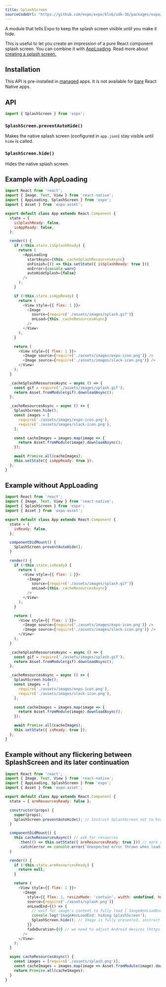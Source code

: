 ```yaml
---
title: SplashScreen
sourceCodeUrl: "https://github.com/expo/expo/blob/sdk-36/packages/expo/src/launch/SplashScreen.ts"
---
```


A module that tells Expo to keep the splash screen visible until you make it hide.

This is useful to let you create an impression of a pure React component splash screen. You can combine it with [AppLoading](../app-loading/). Read more about [creating a splash screen.](../../guides/splash-screens/)

## Installation

This API is pre-installed in [managed](../../introduction/managed-vs-bare/#managed-workflow) apps. It is not available for [bare](../../introduction/managed-vs-bare/#bare-workflow) React Native apps.

## API

```js
import { SplashScreen } from 'expo';
```

### `SplashScreen.preventAutoHide()`

Makes the native splash screen (configured in `app.json`) stay visible until `hide` is called.

### `SplashScreen.hide()`

Hides the native splash screen.

## Example with AppLoading

```javascript
import React from 'react';
import { Image, Text, View } from 'react-native';
import { AppLoading, SplashScreen } from 'expo';
import { Asset } from 'expo-asset';

export default class App extends React.Component {
  state = {
    isSplashReady: false,
    isAppReady: false,
  };

  render() {
    if (!this.state.isSplashReady) {
      return (
        <AppLoading
          startAsync={this._cacheSplashResourcesAsync}
          onFinish={() => this.setState({ isSplashReady: true })}
          onError={console.warn}
          autoHideSplash={false}
        />
      );
    }

    if (!this.state.isAppReady) {
      return (
        <View style={{ flex: 1 }}>
          <Image
            source={require('./assets/images/splash.gif')}
            onLoad={this._cacheResourcesAsync}
          />
        </View>
      );
    }

    return (
      <View style={{ flex: 1 }}>
        <Image source={require('./assets/images/expo-icon.png')} />
        <Image source={require('./assets/images/slack-icon.png')} />
      </View>
    );
  }

  _cacheSplashResourcesAsync = async () => {
    const gif = require('./assets/images/splash.gif');
    return Asset.fromModule(gif).downloadAsync();
  };

  _cacheResourcesAsync = async () => {
    SplashScreen.hide();
    const images = [
      require('./assets/images/expo-icon.png'),
      require('./assets/images/slack-icon.png'),
    ];

    const cacheImages = images.map(image => {
      return Asset.fromModule(image).downloadAsync();
    });

    await Promise.all(cacheImages);
    this.setState({ isAppReady: true });
  };
}
```

## Example without AppLoading

```javascript
import React from 'react';
import { Image, Text, View } from 'react-native';
import { SplashScreen } from 'expo';
import { Asset } from 'expo-asset';

export default class App extends React.Component {
  state = {
    isReady: false,
  };

  componentDidMount() {
    SplashScreen.preventAutoHide();
  }

  render() {
    if (!this.state.isReady) {
      return (
        <View style={{ flex: 1 }}>
          <Image
            source={require('./assets/images/splash.gif')}
            onLoad={this._cacheResourcesAsync}
          />
        </View>
      );
    }

    return (
      <View style={{ flex: 1 }}>
        <Image source={require('./assets/images/expo-icon.png')} />
        <Image source={require('./assets/images/slack-icon.png')} />
      </View>
    );
  }

  _cacheSplashResourcesAsync = async () => {
    const gif = require('./assets/images/splash.gif');
    return Asset.fromModule(gif).downloadAsync();
  };

  _cacheResourcesAsync = async () => {
    SplashScreen.hide();
    const images = [
      require('./assets/images/expo-icon.png'),
      require('./assets/images/slack-icon.png'),
    ];

    const cacheImages = images.map(image => {
      return Asset.fromModule(image).downloadAsync();
    });

    await Promise.all(cacheImages);
    this.setState({ isReady: true });
  };
}
```

## Example without any flickering between SplashScreen and its later continuation

```javascript
import React from 'react';
import { Image, Text, View } from 'react-native';
import { AppLoading, SplashScreen } from 'expo';
import { Asset } from 'expo-asset';

export default class App extends React.Component {
  state = { areResourcesReady: false };

  constructor(props) {
    super(props);
    SplashScreen.preventAutoHide(); // Instruct SplashScreen not to hide yet
  }

  componentDidMount() {
    this.cacheResourcesAsync() // ask for resources
      .then(() => this.setState({ areResourcesReady: true })) // mark resources as loaded
      .catch(error => console.error(`Unexpected error thrown when loading:\n${error.stack}`));
  }

  render() {
    if (!this.state.areResourcesReady) {
      return null;
    }

    return (
      <View style={{ flex: 1 }}>
        <Image
          style={{ flex: 1, resizeMode: 'contain', width: undefined, height: undefined }}
          source={require('./assets/splash.png')}
          onLoadEnd={() => {
            // wait for image's content to fully load [`Image#onLoadEnd`] (https://facebook.github.io/react-native/docs/image#onloadend)
            console.log('Image#onLoadEnd: hiding SplashScreen');
            SplashScreen.hide(); // Image is fully presented, instruct SplashScreen to hide
          }}
          fadeDuration={0} // we need to adjust Android devices (https://facebook.github.io/react-native/docs/image#fadeduration) fadeDuration prop to `0` as it's default value is `300`
        />
      </View>
    );
  }

  async cacheResourcesAsync() {
    const images = [require('./assets/splash.png')];
    const cacheImages = images.map(image => Asset.fromModule(image).downloadAsync());
    return Promise.all(cacheImages);
  }
}
```
